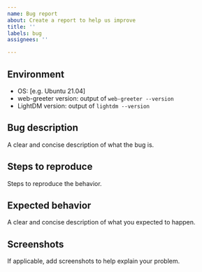 ```yaml
---
name: Bug report
about: Create a report to help us improve
title: ''
labels: bug
assignees: ''

---
```


## Environment
- OS: [e.g. Ubuntu 21.04]
- web-greeter version: output of `web-greeter --version`
- LightDM version: output of `lightdm --version`

## Bug description
A clear and concise description of what the bug is.

<!--
Include web-greeter's log if applicable:
- `/var/log/lightdm/lightdm.log`
- `/var/log/lightdm/seat0-greeter.log`

Make sure these logs are from after the issue occurred or when it's happening.
-->

## Steps to reproduce
Steps to reproduce the behavior.

## Expected behavior
A clear and concise description of what you expected to happen.

## Screenshots
If applicable, add screenshots to help explain your problem.
